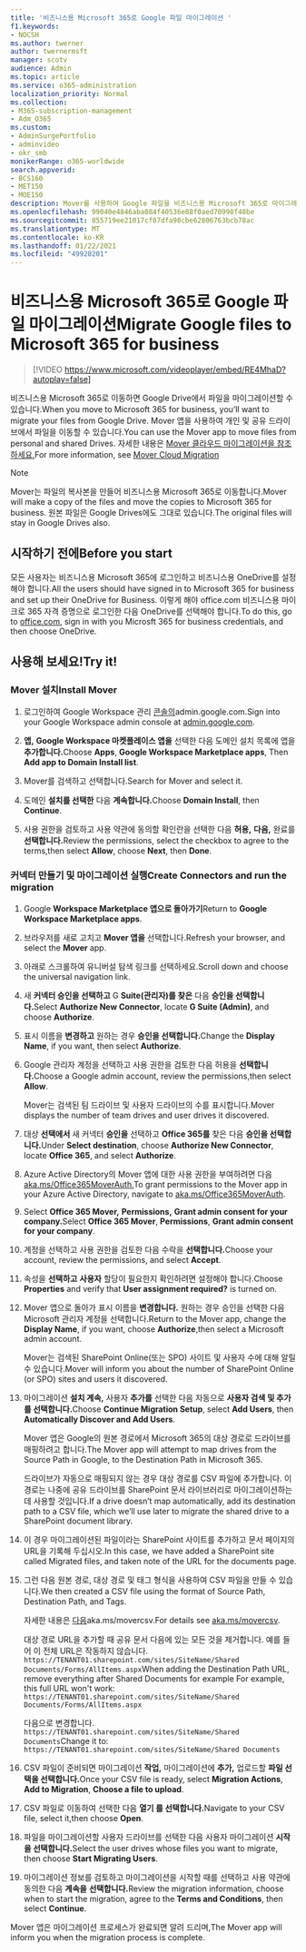 ```yaml
---
title: '비즈니스용 Microsoft 365로 Google 파일 마이그레이션 '
f1.keywords:
- NOCSH
ms.author: twerner
author: twernermsft
manager: scotv
audience: Admin
ms.topic: article
ms.service: o365-administration
localization_priority: Normal
ms.collection:
- M365-subscription-management
- Adm_O365
ms.custom:
- AdminSurgePortfolio
- adminvideo
- okr_smb
monikerRange: o365-worldwide
search.appverid:
- BCS160
- MET150
- MOE150
description: Mover를 사용하여 Google 파일을 비즈니스용 Microsoft 365로 마이그레이션하는 방법을 학습합니다.
ms.openlocfilehash: 99040e4846aba084f40536e88f0aed70998f48be
ms.sourcegitcommit: 855719ee21017cf87dfa98cbe62806763bcb78ac
ms.translationtype: MT
ms.contentlocale: ko-KR
ms.lasthandoff: 01/22/2021
ms.locfileid: "49928201"
---
```

# <a name="migrate-google-files-to-microsoft-365-for-business"></a><span data-ttu-id="7d07a-103">비즈니스용 Microsoft 365로 Google 파일 마이그레이션</span><span class="sxs-lookup"><span data-stu-id="7d07a-103">Migrate Google files to Microsoft 365 for business</span></span> 

> [!VIDEO https://www.microsoft.com/videoplayer/embed/RE4MhaD?autoplay=false]

<span data-ttu-id="7d07a-104">비즈니스용 Microsoft 365로 이동하면 Google Drive에서 파일을 마이그레이션할 수 있습니다.</span><span class="sxs-lookup"><span data-stu-id="7d07a-104">When you move to Microsoft 365 for business, you’ll want to migrate your files from Google Drive.</span></span> <span data-ttu-id="7d07a-105">Mover 앱을 사용하여 개인 및 공유 드라이브에서 파일을 이동할 수 있습니다.</span><span class="sxs-lookup"><span data-stu-id="7d07a-105">You can use the Mover app to move files from personal and shared Drives.</span></span> <span data-ttu-id="7d07a-106">자세한 내용은 [Mover 클라우드 마이그레이션을 참조하세요.](https://docs.microsoft.com/sharepointmigration/mover-plan-migration)</span><span class="sxs-lookup"><span data-stu-id="7d07a-106">For more information, see [Mover Cloud Migration](https://docs.microsoft.com/sharepointmigration/mover-plan-migration)</span></span>

> [!NOTE]
> <span data-ttu-id="7d07a-107">Mover는 파일의 복사본을 만들어 비즈니스용 Microsoft 365로 이동합니다.</span><span class="sxs-lookup"><span data-stu-id="7d07a-107">Mover will make a copy of the files and move the copies to Microsoft 365 for business.</span></span> <span data-ttu-id="7d07a-108">원본 파일은 Google Drives에도 그대로 있습니다.</span><span class="sxs-lookup"><span data-stu-id="7d07a-108">The original files will stay in Google Drives also.</span></span>

## <a name="before-you-start"></a><span data-ttu-id="7d07a-109">시작하기 전에</span><span class="sxs-lookup"><span data-stu-id="7d07a-109">Before you start</span></span>

<span data-ttu-id="7d07a-110">모든 사용자는 비즈니스용 Microsoft 365에 로그인하고 비즈니스용 OneDrive를 설정해야 합니다.</span><span class="sxs-lookup"><span data-stu-id="7d07a-110">All the users should have signed in to Microsoft 365 for business and set up their OneDrive for Business.</span></span> <span data-ttu-id="7d07a-111">이렇게 해야 office.com [](https://office.com)비즈니스용 마이크로 365 자격 증명으로 로그인한 다음 OneDrive를 선택해야 합니다.</span><span class="sxs-lookup"><span data-stu-id="7d07a-111">To do this, go to [office.com](https://office.com), sign in with you Microsft 365 for business credentials, and then choose OneDrive.</span></span>

## <a name="try-it"></a><span data-ttu-id="7d07a-112">사용해 보세요!</span><span class="sxs-lookup"><span data-stu-id="7d07a-112">Try it!</span></span>

### <a name="install-mover"></a><span data-ttu-id="7d07a-113">Mover 설치</span><span class="sxs-lookup"><span data-stu-id="7d07a-113">Install Mover</span></span>

1. <span data-ttu-id="7d07a-114">로그인하여 Google Workspace 관리 [콘솔의](https://admin.google.com)admin.google.com.</span><span class="sxs-lookup"><span data-stu-id="7d07a-114">Sign into your Google Workspace admin console at [admin.google.com](https://admin.google.com).</span></span>

1. <span data-ttu-id="7d07a-115">**앱,** **Google Workspace 마켓플레이스 앱을** 선택한 다음 도메인 설치 목록에 앱을 **추가합니다.**</span><span class="sxs-lookup"><span data-stu-id="7d07a-115">Choose **Apps**, **Google Workspace Marketplace apps**, Then **Add app to Domain Install list**.</span></span>

1. <span data-ttu-id="7d07a-116">Mover를 검색하고 선택합니다.</span><span class="sxs-lookup"><span data-stu-id="7d07a-116">Search for Mover and select it.</span></span>

1. <span data-ttu-id="7d07a-117">도메인 **설치를 선택한** 다음 **계속합니다.**</span><span class="sxs-lookup"><span data-stu-id="7d07a-117">Choose **Domain Install**, then **Continue**.</span></span>

1. <span data-ttu-id="7d07a-118">사용 권한을 검토하고 사용 약관에 동의할 확인란을 선택한 다음 **허용,** **다음,** 완료를 **선택합니다.**</span><span class="sxs-lookup"><span data-stu-id="7d07a-118">Review the permissions, select the checkbox to agree to the terms,then select **Allow**, choose **Next**, then **Done**.</span></span>

### <a name="create-connectors-and-run-the-migration"></a><span data-ttu-id="7d07a-119">커넥터 만들기 및 마이그레이션 실행</span><span class="sxs-lookup"><span data-stu-id="7d07a-119">Create Connectors and run the migration</span></span>

1. <span data-ttu-id="7d07a-120">Google **Workspace Marketplace 앱으로 돌아가기**</span><span class="sxs-lookup"><span data-stu-id="7d07a-120">Return to **Google Workspace Marketplace apps**.</span></span>
1. <span data-ttu-id="7d07a-121">브라우저를 새로 고치고 **Mover 앱을** 선택합니다.</span><span class="sxs-lookup"><span data-stu-id="7d07a-121">Refresh your browser, and select the **Mover** app.</span></span>
1. <span data-ttu-id="7d07a-122">아래로 스크롤하여 유니버설 탐색 링크를 선택하세요.</span><span class="sxs-lookup"><span data-stu-id="7d07a-122">Scroll down and choose the universal navigation link.</span></span>
1. <span data-ttu-id="7d07a-123">새 **커넥터 승인을 선택하고** G **Suite(관리자)를 찾은** 다음 **승인을 선택합니다.**</span><span class="sxs-lookup"><span data-stu-id="7d07a-123">Select **Authorize New Connector**, locate **G Suite (Admin)**, and choose **Authorize**.</span></span>
1. <span data-ttu-id="7d07a-124">표시 이름을 **변경하고** 원하는 경우 **승인을 선택합니다.**</span><span class="sxs-lookup"><span data-stu-id="7d07a-124">Change the **Display Name**, if you want, then select **Authorize**.</span></span>
1. <span data-ttu-id="7d07a-125">Google 관리자 계정을 선택하고 사용 권한을 검토한 다음 허용을 **선택합니다.**</span><span class="sxs-lookup"><span data-stu-id="7d07a-125">Choose a Google admin account, review the permissions,then select **Allow**.</span></span>

    <span data-ttu-id="7d07a-126">Mover는 검색된 팀 드라이브 및 사용자 드라이브의 수를 표시합니다.</span><span class="sxs-lookup"><span data-stu-id="7d07a-126">Mover displays the number of team drives and user drives it discovered.</span></span> 

1. <span data-ttu-id="7d07a-127">대상 **선택에서** 새 커넥터 **승인을** 선택하고 **Office 365를** 찾은 다음 **승인을 선택합니다.**</span><span class="sxs-lookup"><span data-stu-id="7d07a-127">Under **Select destination**, choose **Authorize New Connector**, locate **Office 365**, and select **Authorize**.</span></span>
1. <span data-ttu-id="7d07a-128">Azure Active Directory의 Mover 앱에 대한 사용 권한을 부여하려면 다음 [aka.ms/Office365MoverAuth.](https://aka.ms/Office365MoverAuth)</span><span class="sxs-lookup"><span data-stu-id="7d07a-128">To grant permissions to the Mover app in your Azure Active Directory, navigate to [aka.ms/Office365MoverAuth](https://aka.ms/Office365MoverAuth).</span></span>
1. <span data-ttu-id="7d07a-129">Select **Office 365 Mover,** **Permissions,** **Grant admin consent for your company.**</span><span class="sxs-lookup"><span data-stu-id="7d07a-129">Select **Office 365 Mover**, **Permissions**, **Grant admin consent for your company**.</span></span>
1. <span data-ttu-id="7d07a-130">계정을 선택하고 사용 권한을 검토한 다음 수락을 **선택합니다.**</span><span class="sxs-lookup"><span data-stu-id="7d07a-130">Choose your account, review the permissions, and select **Accept**.</span></span>
1. <span data-ttu-id="7d07a-131">속성을 **선택하고** **사용자** 할당이 필요한지 확인하려면 설정해야 합니다.</span><span class="sxs-lookup"><span data-stu-id="7d07a-131">Choose **Properties** and verify that **User assignment required?** is turned on.</span></span>
1. <span data-ttu-id="7d07a-132">Mover 앱으로 돌아가 표시 이름을 **변경합니다.** 원하는 경우 승인을 선택한 다음 Microsoft 관리자 계정을 선택합니다.</span><span class="sxs-lookup"><span data-stu-id="7d07a-132">Return to the Mover app, change the **Display Name**, if you want, choose **Authorize**,then select a Microsoft admin account.</span></span>

    <span data-ttu-id="7d07a-133">Mover는 검색된 SharePoint Online(또는 SPO) 사이트 및 사용자 수에 대해 알릴 수 있습니다.</span><span class="sxs-lookup"><span data-stu-id="7d07a-133">Mover will inform you about the number of SharePoint Online (or SPO) sites and users it discovered.</span></span>
1. <span data-ttu-id="7d07a-134">마이그레이션 **설치 계속,** 사용자 **추가를** 선택한 다음 자동으로 **사용자 검색 및 추가를 선택합니다.**</span><span class="sxs-lookup"><span data-stu-id="7d07a-134">Choose **Continue Migration Setup**, select **Add Users**, then **Automatically Discover and Add Users**.</span></span>

    <span data-ttu-id="7d07a-135">Mover 앱은 Google의 원본 경로에서 Microsoft 365의 대상 경로로 드라이브를 매핑하려고 합니다.</span><span class="sxs-lookup"><span data-stu-id="7d07a-135">The Mover app will attempt to map drives from the Source Path in Google, to the Destination Path in Microsoft 365.</span></span> 

    <span data-ttu-id="7d07a-136">드라이브가 자동으로 매핑되지 않는 경우 대상 경로를 CSV 파일에 추가합니다. 이 경로는 나중에 공유 드라이브를 SharePoint 문서 라이브러리로 마이그레이션하는 데 사용할 것입니다.</span><span class="sxs-lookup"><span data-stu-id="7d07a-136">If a drive doesn’t map automatically, add its destination path to a CSV file, which we’ll use later to migrate the shared drive to a SharePoint document library.</span></span> 

1. <span data-ttu-id="7d07a-137">이 경우 마이그레이션된 파일이라는 SharePoint 사이트를 추가하고 문서 페이지의 URL을 기록해 두십시오.</span><span class="sxs-lookup"><span data-stu-id="7d07a-137">In this case, we have added a SharePoint site called Migrated files, and taken note of the URL for the documents page.</span></span> 
1. <span data-ttu-id="7d07a-138">그런 다음 원본 경로, 대상 경로 및 태그 형식을 사용하여 CSV 파일을 만들 수 있습니다.</span><span class="sxs-lookup"><span data-stu-id="7d07a-138">We then created a CSV file using the format of Source Path, Destination Path, and Tags.</span></span> 

    <span data-ttu-id="7d07a-139">자세한 내용은 [다음](https://docs.microsoft.com/sharepointmigration/mover-create-migration-csv)aka.ms/movercsv.</span><span class="sxs-lookup"><span data-stu-id="7d07a-139">For details see [aka.ms/movercsv](https://docs.microsoft.com/sharepointmigration/mover-create-migration-csv).</span></span>

    <span data-ttu-id="7d07a-140">대상 경로 URL을 추가할 때 공유 문서 다음에 있는 모든 것을 제거합니다. 예를 들어 이 전체 URL은 작동하지 않습니다. `https://TENANT01.sharepoint.com/sites/SiteName/Shared Documents/Forms/AllItems.aspx`</span><span class="sxs-lookup"><span data-stu-id="7d07a-140">When adding the Destination Path URL, remove everything after Shared Documents for example For example, this full URL won't work: `https://TENANT01.sharepoint.com/sites/SiteName/Shared Documents/Forms/AllItems.aspx`</span></span>

    <span data-ttu-id="7d07a-141">다음으로 변경합니다. `https://TENANT01.sharepoint.com/sites/SiteName/Shared Documents`</span><span class="sxs-lookup"><span data-stu-id="7d07a-141">Change it to: `https://TENANT01.sharepoint.com/sites/SiteName/Shared Documents`</span></span>

1. <span data-ttu-id="7d07a-142">CSV 파일이 준비되면 마이그레이션 **작업,** 마이그레이션에 **추가,** 업로드할 **파일 선택을 선택합니다.**</span><span class="sxs-lookup"><span data-stu-id="7d07a-142">Once your CSV file is ready, select **Migration Actions**, **Add to Migration**, **Choose a file to upload**.</span></span>
1. <span data-ttu-id="7d07a-143">CSV 파일로 이동하여 선택한 다음 **열기 를 선택합니다.**</span><span class="sxs-lookup"><span data-stu-id="7d07a-143">Navigate to your CSV file, select it,then choose **Open**.</span></span>
1. <span data-ttu-id="7d07a-144">파일을 마이그레이션할 사용자 드라이브를 선택한 다음 사용자 마이그레이션 **시작을 선택합니다.**</span><span class="sxs-lookup"><span data-stu-id="7d07a-144">Select the user drives whose files you want to migrate, then choose **Start Migrating Users**.</span></span>
1. <span data-ttu-id="7d07a-145">마이그레이션 정보를 검토하고 마이그레이션을 시작할 때를 선택하고 사용 약관에 동의한 다음 **계속을** **선택합니다.**</span><span class="sxs-lookup"><span data-stu-id="7d07a-145">Review the migration information, choose when to start the migration, agree to the **Terms and Conditions**, then select **Continue**.</span></span>

<span data-ttu-id="7d07a-146">Mover 앱은 마이그레이션 프로세스가 완료되면 알려 드리며,</span><span class="sxs-lookup"><span data-stu-id="7d07a-146">The Mover app will inform you when the migration process is complete.</span></span>